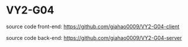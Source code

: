 # VY2-G04

source code front-end: https://github.com/giahao0009/VY2-G04-client

source code back-end: https://github.com/giahao0009/VY2-G04-server
